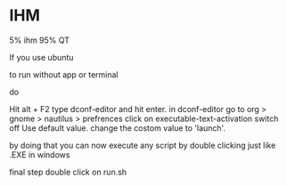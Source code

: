 # IHM



5% ihm 
95% QT


If you use ubuntu

to run without app or terminal 

do 

Hit alt + F2
type dconf-editor and hit enter.
in dconf-editor go to org > gnome > nautilus > prefrences
click on executable-text-activation
switch off Use default value. 
change the costom value to 'launch'.

by doing that you can now execute any script by double clicking just like .EXE in windows

final step double click on run.sh

